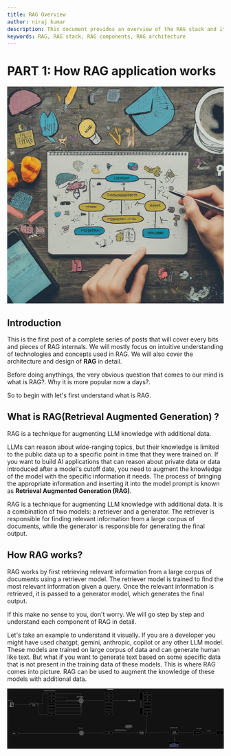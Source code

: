 ```yaml
---
title: RAG Overview
author: niraj kumar
description: This document provides an overview of the RAG stack and its components.
keywords: RAG, RAG stack, RAG components, RAG architecture
---
```


# PART 1: How RAG application works

![RAG Application](../images/rag_part1.jpeg)

## Introduction

This is the first post of a complete series of posts that will cover every bits and pieces of RAG internals. We will mostly focus on intuitive understanding of technologies and concepts used in RAG. We will also cover the architecture and design of **RAG** in detail.

Before doing anythings, the very obvious question that comes to our mind is what is RAG?. Why it is more popular now a days?.

So to begin with let's first understand what is RAG.

## What is RAG(Retrieval Augmented Generation) ?

RAG is a technique for augmenting LLM knowledge with additional data.

LLMs can reason about wide-ranging topics, but their knowledge is limited to the public data up to a specific point in time that they were trained on. If you want to build AI applications that can reason about private data or data introduced after a model's cutoff date, you need to augment the knowledge of the model with the specific information it needs. The process of bringing the appropriate information and inserting it into the model prompt is known as **Retrieval Augmented Generation (RAG)**.

RAG is a technique for augmenting LLM knowledge with additional data. It is a combination of two models: a retriever and a generator. The retriever is responsible for finding relevant information from a large corpus of documents, while the generator is responsible for generating the final output.

## How RAG works? 

RAG works by first retrieving relevant information from a large corpus of documents using a retriever model. The retriever model is trained to find the most relevant information given a query. Once the relevant information is retrieved, it is passed to a generator model, which generates the final output.

If this make no sense to you, don't worry. We will go step by step and understand each component of RAG in detail.

Let's take an example to understand it visually. If you are a developer you might have used chatgpt, gemini, anthropic, copilot or any other LLM model. These models are trained on large corpus of data and can generate human like text. But what if you want to generate text based on some specific data that is not present in the training data of these models. This is where RAG comes into picture. RAG can be used to augment the knowledge of these models with additional data.

![Alt RAG architecture](../images/RAG.png)